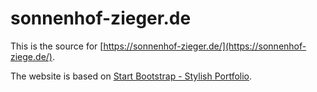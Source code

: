 # sonnenhof-zieger.de

This is the source for [https://sonnenhof-zieger.de/](https://sonnenhof-ziege.de/).

The website is based on [Start Bootstrap - Stylish Portfolio](https://github.com/StartBootstrap/startbootstrap-stylish-portfolio).
